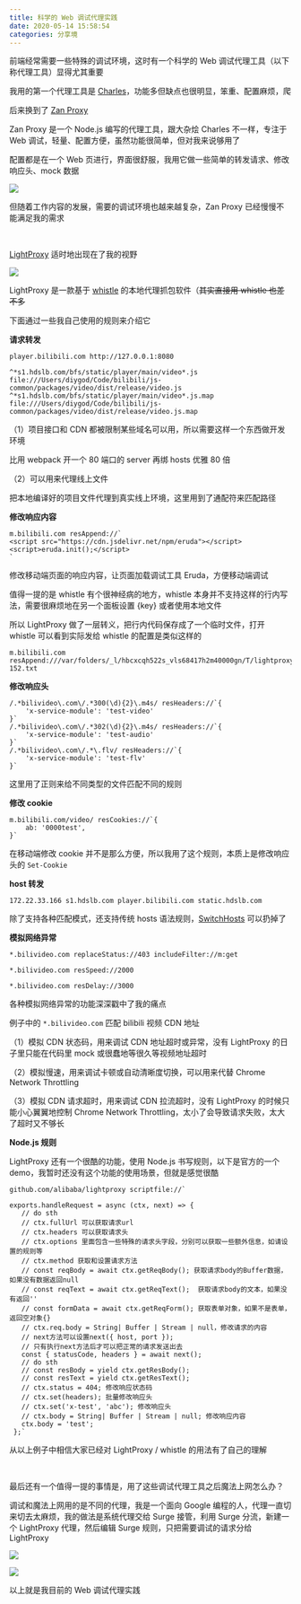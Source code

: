 ```yaml
---
title: 科学的 Web 调试代理实践
date: 2020-05-14 15:58:54
categories: 分享境
---
```


前端经常需要一些特殊的调试环境，这时有一个科学的 Web 调试代理工具（以下称代理工具）显得尤其重要<!--more-->

我用的第一个代理工具是 [Charles](https://www.charlesproxy.com/)，功能多但缺点也很明显，笨重、配置麻烦，爬

后来换到了 [Zan Proxy](https://github.com/youzan/zan-proxy)

Zan Proxy 是一个 Node.js 编写的代理工具，跟大杂烩 Charles 不一样，专注于 Web 调试，轻量、配置方便，虽然功能很简单，但对我来说够用了

配置都是在一个 Web 页进行，界面很舒服，我用它做一些简单的转发请求、修改响应头、mock 数据

![](/images/web-debugging2.jpg)

但随着工作内容的发展，需要的调试环境也越来越复杂，Zan Proxy 已经慢慢不能满足我的需求

&nbsp;

[LightProxy](https://github.com/alibaba/lightproxy) 适时地出现在了我的视野

![](/images/web-debugging3.png)

LightProxy 是一款基于 [whistle](https://github.com/avwo/whistle) 的本地代理抓包软件（~~其实直接用 whistle 也差不多~~

下面通过一些我自己使用的规则来介绍它

**请求转发**

```
player.bilibili.com http://127.0.0.1:8080

^*s1.hdslb.com/bfs/static/player/main/video*.js file:///Users/diygod/Code/bilibili/js-common/packages/video/dist/release/video.js
^*s1.hdslb.com/bfs/static/player/main/video*.js.map file:///Users/diygod/Code/bilibili/js-common/packages/video/dist/release/video.js.map
```

（1）项目接口和 CDN 都被限制某些域名可以用，所以需要这样一个东西做开发环境

比用 webpack 开一个 80 端口的 server 再绑 hosts 优雅 80 倍

（2）可以用来代理线上文件

把本地编译好的项目文件代理到真实线上环境，这里用到了通配符来匹配路径

**修改响应内容**

```
m.bilibili.com resAppend://`
<script src="https://cdn.jsdelivr.net/npm/eruda"></script>
<script>eruda.init();</script>
`
```

修改移动端页面的响应内容，让页面加载调试工具 Eruda，方便移动端调试

值得一提的是 whistle 有个很神经病的地方，whistle 本身并不支持这样的行内写法，需要很麻烦地在另一个面板设置 {key} 或者使用本地文件

所以 LightProxy 做了一层转义，把行内代码保存成了一个临时文件，打开 whistle 可以看到实际发给 whistle 的配置是类似这样的

```
m.bilibili.com resAppend:///var/folders/_l/hbcxcqh522s_vls68417h2m40000gn/T/lightproxy/0-152.txt
```

**修改响应头**

```
/.*bilivideo\.com\/.*300(\d){2}\.m4s/ resHeaders://`{
    'x-service-module': 'test-video'
}`
/.*bilivideo\.com\/.*302(\d){2}\.m4s/ resHeaders://`{
    'x-service-module': 'test-audio'
}`
/.*bilivideo\.com\/.*\.flv/ resHeaders://`{
    'x-service-module': 'test-flv'
}`
```

这里用了正则来给不同类型的文件匹配不同的规则

**修改 cookie**

```
m.bilibili.com/video/ resCookies://`{
    ab: '0000test',
}`
```

在移动端修改 cookie 并不是那么方便，所以我用了这个规则，本质上是修改响应头的 `Set-Cookie`

**host 转发**

```
172.22.33.166 s1.hdslb.com player.bilibili.com static.hdslb.com
```

除了支持各种匹配模式，还支持传统 hosts 语法规则，[SwitchHosts](https://github.com/oldj/SwitchHosts) 可以扔掉了

**模拟网络异常**

```
*.bilivideo.com replaceStatus://403 includeFilter://m:get

*.bilivideo.com resSpeed://2000

*.bilivideo.com resDelay://3000
```

各种模拟网络异常的功能深深戳中了我的痛点

例子中的 `*.bilivideo.com` 匹配 bilibili 视频 CDN 地址

（1）模拟 CDN 状态码，用来调试 CDN 地址超时或异常，没有 LightProxy 的日子里只能在代码里 mock 或很蠢地等很久等视频地址超时

（2）模拟慢速，用来调试卡顿或自动清晰度切换，可以用来代替 Chrome Network Throttling

（3）模拟 CDN 请求超时，用来调试 CDN 拉流超时，没有 LightProxy 的时候只能小心翼翼地控制 Chrome Network Throttling，太小了会导致请求失败，太大了超时又不够长

**Node.js 规则**

LightProxy 还有一个很酷的功能，使用 Node.js 书写规则，以下是官方的一个 demo，我暂时还没有这个功能的使用场景，但就是感觉很酷

```
github.com/alibaba/lightproxy scriptfile://`

exports.handleRequest = async (ctx, next) => {
   // do sth
   // ctx.fullUrl 可以获取请求url
   // ctx.headers 可以获取请求头
   // ctx.options 里面包含一些特殊的请求头字段，分别可以获取一些额外信息，如请设置的规则等
   // ctx.method 获取和设置请求方法
   // const reqBody = await ctx.getReqBody(); 获取请求body的Buffer数据，如果没有数据返回null
   // const reqText = await ctx.getReqText();  获取请求body的文本，如果没有返回''
   // const formData = await ctx.getReqForm(); 获取表单对象，如果不是表单，返回空对象{}
   // ctx.req.body = String| Buffer | Stream | null，修改请求的内容
   // next方法可以设置next({ host, port });
   // 只有执行next方法后才可以把正常的请求发送出去
   const { statusCode, headers } = await next(); 
   // do sth
   // const resBody = yield ctx.getResBody();
   // const resText = yield ctx.getResText();
   // ctx.status = 404; 修改响应状态码
   // ctx.set(headers); 批量修改响应头
   // ctx.set('x-test', 'abc'); 修改响应头
   // ctx.body = String| Buffer | Stream | null; 修改响应内容
   ctx.body = 'test';
 };`
```

从以上例子中相信大家已经对 LightProxy / whistle 的用法有了自己的理解

&nbsp;

最后还有一个值得一提的事情是，用了这些调试代理工具之后魔法上网怎么办？

调试和魔法上网用的是不同的代理，我是一个面向 Google 编程的人，代理一直切来切去太麻烦，我的做法是系统代理交给 Surge 接管，利用 Surge 分流，新建一个 LightProxy 代理，然后编辑 Surge 规则，只把需要调试的请求分给 LightProxy

![](/images/web-debugging5.png)

![](/images/web-debugging4.png)

以上就是我目前的 Web 调试代理实践